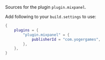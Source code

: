 Sources for the plugin `plugin.mixpanel`.

Add following to your `build.settings` to use:
```lua
{
    plugins = {
        "plugin.mixpanel" = {
            publisherId = "com.yogergames",
        },
    },
}
```
